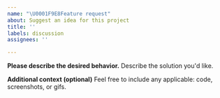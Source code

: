 ```yaml
---
name: "\U0001F9E8Feature request"
about: Suggest an idea for this project
title: ''
labels: discussion
assignees: ''

---
```


<!-- Please fill out as much of the template as you can -->

<!-- Start below this comment. -->

**Please describe the desired behavior.**
Describe the solution you'd like.


**Additional context (optional)**
Feel free to include any applicable: code, screenshots, or gifs.


<!-- End. -->

<!--
Thank you! Your help makes Public Lab better. We *deeply* appreciate your helping refine and improve Leaflet.DistortableImage.

To learn how to write really great issues, which increases the chances they'll be resolved, see:
https://publiclab.org/wiki/developers#Contributing+for+non-coders
-->
